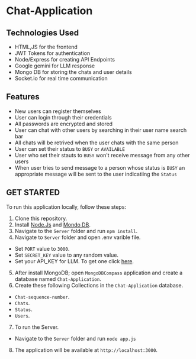 # Chat-Application

## Technologies Used
- HTML,JS for the frontend
- JWT Tokens for authentication
- Node/Express for creating API Endpoints
- Google gemini for LLM response
- Mongo DB for storing the chats and user details
- Socket.io for real time communication

## Features 
- New users can register themselves 
- User can login through their credentials
- All passwords are encrypted and stored
- User can chat with other users by searching in their user name search bar 
- All chats will be retrived when the user chats with the same person
- User can set their status to `BUSY` or `AVAILABLE`
- User who set their stauts to `BUSY` won't receive message from any other users
- When user tries to send message to a person whose status is `BUSY` an appropriate message will be sent to the user indicatiing the `Status`




## GET STARTED
To run this application locally, follow these steps:
1. Clone this repository.
2. Install [Node.Js](https://nodejs.org/en/download) and [Mondo DB](https://www.mongodb.com/try/download/community).
3. Navigate to the `Server` folder and run `npm install`.
4. Navigate to `Server` folder and open .env varible file.
  - Set `PORT` value to `3000`.
  - Set `SECRET_KEY` value to any random value.
  - Set your API_KEY for LLM. To get one click [here](https://ai.google.dev/gemini-api/docs/api-key).
5. After install MongoDB; open `MongoDBCompass` application and create a database named `Chat-Application`.
6. Create these following Collections in the `Chat-Application` database.
  - `Chat-sequence-number`.
  - `Chats`.
  - `Status`.
  - `Users`.
7. To run the Server.
  - Navigate to the `Server` folder and run `node app.js`
8. The application will be available at `http://localhost:3000`.
